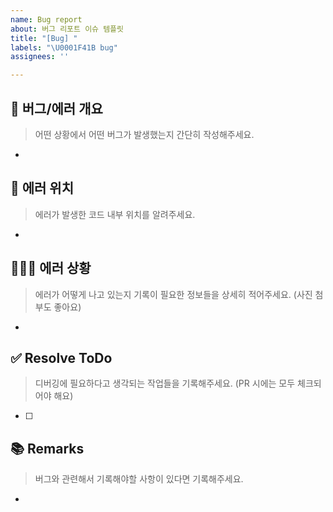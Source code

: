 ```yaml
---
name: Bug report
about: 버그 리포트 이슈 템플릿
title: "[Bug] "
labels: "\U0001F41B bug"
assignees: ''

---
```


## 🐛 버그/에러 개요
> 어떤 상황에서 어떤 버그가 발생했는지 간단히 작성해주세요.
- 

## 📄 에러 위치
> 에러가 발생한 코드 내부 위치를 알려주세요.
- 

## 🕵🏻‍♀️ 에러 상황
> 에러가 어떻게 나고 있는지 기록이 필요한 정보들을 상세히 적어주세요. (사진 첨부도 좋아요)
- 

## ✅ Resolve ToDo
> 디버깅에 필요하다고 생각되는 작업들을 기록해주세요. (PR 시에는 모두 체크되어야 해요)
- [ ]  

## 📚 Remarks
> 버그와 관련해서 기록해야할 사항이 있다면 기록해주세요.
- 
